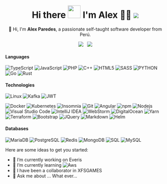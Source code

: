 <h1 align="center">
  Hi there <a href="#"><img src="https://media.giphy.com/media/hvRJCLFzcasrR4ia7z/giphy.gif" width="40px"/></a> I'm Alex 👨‍💻 <a href="#"><img src="https://badges.pufler.dev/visits/foovar/foovar"></a>
</h1>

<p align="center">
  📢 Hi, I'm <b>Alex Paredes</b>, a passionate self-taught software developer from Perú.
</p>

<p align="center">
  <a href="mailto:solothealex@gmail.com"><img src="https://img.shields.io/badge/Gmail-D14836?style=for-the-badge&logo=gmail&logoColor=white&link=mailto:solothealex@gmail.com"/></a>&nbsp;&nbsp;
  <a href="https://www.linkedin.com/in/xalexparedes"><img src="https://img.shields.io/badge/LinkedIn-0077B5?style=for-the-badge&logo=linkedin&logoColor=white&link=https://www.linkedin.com/in/xalexparedes"/></a>
</p>

#### Languages
<!-- ![CSharp](https://img.shields.io/badge/-CSharp-fff?&logo=c-sharp&logoColor=blue) -->
<!-- ![Java](https://img.shields.io/badge/-Java-007396?style=flat-square&logo=Java&logoColor=white) -->
<!-- ![CSS](https://img.shields.io/badge/-CSS-fff?&logo=CSS3&logoColor=blue) -->
![TypeScript](https://img.shields.io/badge/-TypeScript-007ACC?style=flat-square&logo=typescript&logoColor=white)
![JavaScript](https://img.shields.io/badge/-JavaScript-F7DF1E?style=flat-square&logo=JavaScript&logoColor=white)
![PHP](https://img.shields.io/badge/-PHP-fff?&logo=PHP)
![C++](https://img.shields.io/badge/-C++-fff?&logo=c%2b%2b&logoColor=00599C)
![HTML5](https://img.shields.io/badge/-HTML5-E34F26?style=flat-square&logo=html5&logoColor=white)
![SASS](https://img.shields.io/badge/-Sass-CC6699?style=flat-square&logo=sass&logoColor=white)
![PYTHON](https://img.shields.io/badge/-Python-3776AB?style=flat-square&logo=Python&logoColor=white)
![Go](https://img.shields.io/badge/-Go-45b8d8?style=flat-square&logo=Go&logoColor=white)
![Rust](https://img.shields.io/badge/-Rust-231F20?&logo=rust&logoColor=white)

#### Technologies
 <!-- <img alt="SonarQube" src="https://img.shields.io/badge/-SonarQube-4E9BCD?style=flat-square&logo=SonarQube&logoColor=white" /> -->
 <!-- <img alt="Grafana" src="https://img.shields.io/badge/-Grafana-F46800?style=flat-square&logo=Grafana&logoColor=white" /> -->
  ![Linux](https://img.shields.io/badge/-Linux-FCC624?style=flat-square&logo=Linux&logoColor=white)
  ![Kafka](https://img.shields.io/badge/-Kafka-231F20?style=flat-square&logo=Apache+Kafka&logoColor=white)
  ![JWT](https://img.shields.io/badge/-JWT-000000?style=flat-square&logo=JSON+Web+Tokens&logoColor=white)
  <!-- ![React](https://img.shields.io/badge/-React-45b8d8?style=flat-square&logo=react&logoColor=white) -->
  ![Docker](https://img.shields.io/badge/-Docker-46a2f1?style=flat-square&logo=docker&logoColor=white)
  ![Kubernetes](https://img.shields.io/badge/-Kubernetes-2C8EBB?style=flat-square&logo=Kubernetes&logoColor=white)
  ![Insomnia](https://img.shields.io/badge/-Insomnia-5849BE?style=flat-square&logo=insomnia&logoColor=white)
  ![Git](https://img.shields.io/badge/-Git-F05032?style=flat-square&logo=git&logoColor=white)
  ![Angular](https://img.shields.io/badge/-Angular-DD0031?style=flat-square&logo=angular&logoColor=white)
  ![npm](https://img.shields.io/badge/-NPM-CB3837?style=flat-square&logo=npm&logoColor=white)
  ![Nodejs](https://img.shields.io/badge/-Nodejs-43853d?style=flat-square&logo=Node.js&logoColor=white)
  ![Visual Studio Code](https://img.shields.io/badge/-Visual_Studio_Code-007ACC?style=flat-square&logo=Visual+Studio+Code&logoColor=white)
  ![IntelliJ IDEA](https://img.shields.io/badge/-IntelliJ_IDEA-000000?style=flat-square&logo=IntelliJ+IDEA&logoColor=white)
  ![WebStorm](https://img.shields.io/badge/-WebStorm-000000?style=flat-square&logo=WebStorm&logoColor=white)
  ![DigitalOcean](https://img.shields.io/badge/-DigitalOcean-0080FF?style=flat-square&logo=DigitalOcean&logoColor=white)
  ![Yarn](https://img.shields.io/badge/-Yarn-2C8EBB?style=flat-square&logo=Yarn&logoColor=white)
  ![Terraform](https://img.shields.io/badge/-Terraform-623ce4?style=flat-square&logo=Terraform&logoColor=white)
  ![Bootstrap](https://img.shields.io/badge/-Bootstrap-fff?style=flat&logo=bootstrap&logoColor=563D7C)
  ![JQuery](https://img.shields.io/badge/-JQuery-fff?style=flat&logo=jquery&logoColor=blue)
  ![Markdown](https://img.shields.io/badge/-Markdown-fff?style=flat&logo=markdown&logoColor=black)
  ![Helm](https://img.shields.io/badge/-Helm-fff?style=flat&logo=helm&logoColor=blue)
  
#### Databases
  ![MariaDB](https://img.shields.io/badge/-MariaDB-003545?style=flat-square&logo=MariaDB&logoColor=white)
  ![PostgreSQL](https://img.shields.io/badge/-PostgreSQL-336791?style=flat-square&logo=PostgreSQL&logoColor=white)
  ![Redis](https://img.shields.io/badge/-Redis-DC382D?style=flat-square&logo=Redis&logoColor=white)
  ![MongoDB](https://img.shields.io/badge/-MongoDB-13aa52?style=flat-square&logo=mongodb&logoColor=white)
  ![SQL](https://img.shields.io/badge/-SQL-fff?style=flat&logo=Microsoft-SQL-Server&logoColor=blue)
  ![MySQL](https://img.shields.io/badge/-MySQL-fff?style=flat&logo=mysql)
  
<!-- ### Hi there 👋 -->

<!--
**Foovar/foovar** is a ✨ _special_ ✨ repository because its `README.md` (this file) appears on your GitHub profile.
-->
Here are some ideas to get you started:

- 🔭 I’m currently working on Everis
- 🌱 I’m currently learning <img alt="Aws" src="https://img.shields.io/badge/-Aws-ff9900?style=flat-square&logo=Amazon&logoColor=black" />
- 👯 I have been a collaborator in XFSGAMES
- 💬 Ask me about ... What ever...
<!-- 
- 🤔 I’m looking for help with ...
- 📫 How to reach me: ...
- 😄 Pronouns: ...
- ⚡ Fun fact: ...-->

